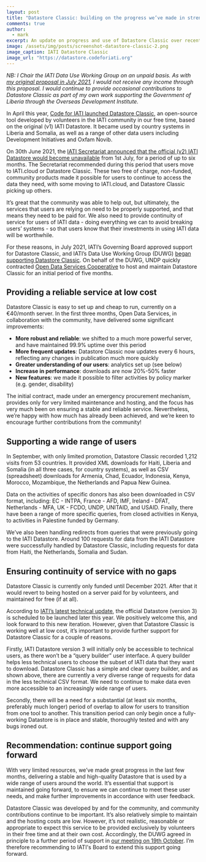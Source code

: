 ```yaml
---
layout: post
title: "Datastore Classic: building on the progress we’ve made in strengthening data use"
comments: true
author:
  - mark
excerpt: An update on progress and use of Datastore Classic over recent months, and a recommendation to continue support in the coming year.
image: /assets/img/posts/screenshot-datastore-classic-2.png
image_caption: IATI Datastore Classic
image_url: "https://datastore.codeforiati.org"
---
```


_NB: I Chair the IATI Data Use Working Group on an unpaid basis. As with [my original proposal in July 2021](https://iaticonnect.org/discussion/datastore-outage-duwg), I would not receive any income through this proposal. I would continue to provide occasional contributions to Datastore Classic as part of my own work supporting the Government of Liberia through the Overseas Development Institute._


In April this year, [Code for IATI launched Datastore Classic](https://codeforiati.org/blog/2021/04/08/datastore-classic/), an open-source tool developed by volunteers in the IATI community in our free time, based on the original (v1) IATI Datastore. It became used by country systems in Liberia and Somalia, as well as a range of other data users including Development Initiatives and Oxfam Novib.

On 30th June 2021, the [IATI Secretariat announced that the official (v2) IATI Datastore would become unavailable](https://iatistandard.org/en/news/technical-notice-2-iatis-datastore-to-be-integrated-in-new-unified-single-platform/) from 1st July, for a period of up to six months. The Secretariat recommended during this period that users move to IATI.cloud or Datastore Classic. These two free of charge, non-funded, community products made it possible for users to continue to access the data they need, with some moving to IATI.cloud, and Datastore Classic picking up others.

It’s great that the community was able to help out, but ultimately, the services that users are relying on need to be properly supported, and that means they need to be paid for. We also need to provide continuity of service for users of IATI data - doing everything we can to avoid breaking users’ systems - so that users know that their investments in using IATI data will be worthwhile.

For these reasons, in July 2021, IATI’s Governing Board approved support for Datastore Classic, and IATI’s Data Use Working Group (DUWG) [began supporting Datastore Classic](https://iaticonnect.org/discussion/datastore-outage-duwg). On behalf of the DUWG, UNDP quickly contracted [Open Data Services Cooperative](https://opendataservices.coop/) to host and maintain Datastore Classic for an initial period of five months.

## Providing a reliable service at low cost

Datastore Classic is easy to set up and cheap to run, currently on a €40/month server. In the first three months, Open Data Services, in collaboration with the community, have delivered some significant improvements:

* **More robust and reliable**: we shifted to a much more powerful server, and have maintained 99.9% uptime over this period
* **More frequent updates**: Datastore Classic now updates every 6 hours, reflecting any changes in publication much more quickly
* **Greater understanding of our users**: analytics set up (see below)
* **Increase in performance**: downloads are now 20%-50% faster
* **New features**: we made it possible to filter activities by policy marker (e.g. gender, disability)

The initial contract, made under an emergency procurement mechanism, provides only for very limited maintenance and hosting, and the focus has very much been on ensuring a stable and reliable service. Nevertheless, we’re happy with how much has already been achieved, and we’re keen to encourage further contributions from the community!

## Supporting a wide range of users

In September, with only limited promotion, Datastore Classic recorded 1,212 visits from 53 countries. It provided XML downloads for Haiti, Liberia and Somalia (in all three cases, for country systems), as well as CSV (spreadsheet) downloads for Armenia, Chad, Ecuador, Indonesia, Kenya, Morocco, Mozambique, the Netherlands and Papua New Guinea.

Data on the activities of specific donors has also been downloaded in CSV format, including: EC - INTPA, France - AFD, IMF, Ireland - DFAT, Netherlands - MFA, UK - FCDO, UNDP, UNITAID, and USAID. Finally, there have been a range of more specific queries, from closed activities in Kenya, to activities in Palestine funded by Germany.

We’ve also been handling redirects from queries that were previously going to the IATI Datastore. Around 100 requests for data from the IATI Datastore were successfully handled by Datastore Classic, including requests for data from Haiti, the Netherlands, Somalia and Sudan.

## Ensuring continuity of service with no gaps

Datastore Classic is currently only funded until December 2021. After that it would revert to being hosted on a server paid for by volunteers, and maintained for free (if at all).

According to [IATI’s latest technical update](https://iatistandard.org/en/news/iati-tech-update-q2-q3-2021/), the official Datastore (version 3) is scheduled to be launched later this year. We positively welcome this, and look forward to this new iteration. However, given that Datastore Classic is working well at low cost, it’s important to provide further support for Datastore Classic for a couple of reasons.

Firstly, IATI Datastore version 3 will initially only be accessible to technical users, as there won’t be a “query builder” user interface. A query builder helps less technical users to choose the subset of IATI data that they want to download. Datastore Classic has a simple and clear query builder, and as shown above, there are currently a very diverse range of requests for data in the less technical CSV format. We need to continue to make data even more accessible to an increasingly wide range of users.

Secondly, there will be a need for a substantial (at least six months, preferably much longer) period of overlap to allow for users to transition from one tool to another. This transition period can only begin once a fully-working Datastore is in place and stable, thoroughly tested and with any bugs ironed out.

## Recommendation: continue support going forward

With very limited resources, we’ve made great progress in the last few months, delivering a stable and high-quality Datastore that is used by a wide range of users around the world. It’s essential that support is maintained going forward, to ensure we can continue to meet these user needs, and make further improvements in accordance with user feedback.

Datastore Classic was developed by and for the community, and community contributions continue to be important. It’s also relatively simple to maintain and the hosting costs are low. However, it’s not realistic, reasonable or appropriate to expect this service to be provided exclusively by volunteers in their free time and at their own cost. Accordingly, the DUWG agreed in principle to a further period of support in [our meeting on 19th October](https://iaticonnect.org/group/25/event/data-use-working-group-meeting-19-october-2021). I’m therefore recommending to IATI's Board to extend this support going forward.
